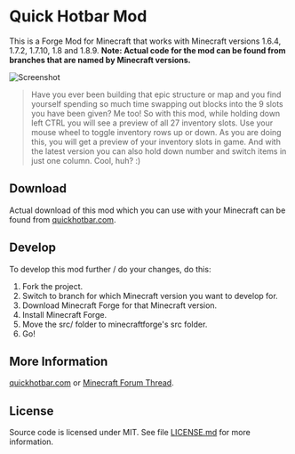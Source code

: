 # Quick Hotbar Mod

This is a Forge Mod for Minecraft that works with Minecraft versions 1.6.4, 1.7.2, 1.7.10, 1.8 and 1.8.9. **Note: Actual code for the mod can be found from branches that are named by Minecraft versions.**

![Screenshot](http://i.imgur.com/6v1kdQ7.png)

> Have you ever been building that epic structure or map and you find yourself spending so much time swapping out blocks into the 9 slots you have been given? Me too! So with this mod, while holding down left CTRL you will see a preview of all 27 inventory slots. Use your mouse wheel to toggle inventory rows up or down. As you are doing this, you will get a preview of your inventory slots in game. And with the latest version you can also hold down number and switch items in just one column. Cool, huh? :)

## Download

Actual download of this mod which you can use with your Minecraft can be found from [quickhotbar.com](http://www.quickhotbar.com/).

## Develop

To develop this mod further / do your changes, do this:

1.  Fork the project.
2.  Switch to branch for which Minecraft version you want to develop for.
3.  Download Minecraft Forge for that Minecraft version.
4.  Install Minecraft Forge.
5.  Move the src/ folder to minecraftforge's src folder.
6.  Go!

## More Information
[quickhotbar.com](http://www.quickhotbar.com/) or [Minecraft Forum Thread](http://www.minecraftforum.net/forums/mapping-and-modding/minecraft-mods/2143847-quick-hotbar-mod).

## License

Source code is licensed under MIT. See file [LICENSE.md](LICENSE.md) for more information.
